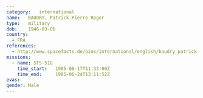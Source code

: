 ```yaml
---
category:	international
name:	BAUDRY, Patrick Pierre Roger
type:	military
dob:	1946-03-06
country:
  - FRA
references:
  - http://www.spacefacts.de/bios/international/english/baudry_patrick.htm
missions:
  - name: STS-51G
    time_start:   1985-06-17T11:33:00Z
    time_end:     1985-06-24T13:11:52Z
evas:
gender:	Male
---
```

